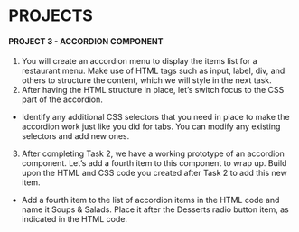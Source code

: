 # PROJECTS

#### PROJECT 3 - ACCORDION COMPONENT

1. You will create an accordion menu to display the items list for a restaurant menu. Make use of HTML tags such as input, label, div, and others to structure the content, which we will style in the next task.
2. After having the HTML structure in place, let’s switch focus to the CSS part of the accordion.
- Identify any additional CSS selectors that you need in place to make the accordion work just like you did for tabs. You can modify any existing selectors and add new ones.
3. After completing Task 2, we have a working prototype of an accordion component. Let’s add a fourth item to this component to wrap up. Build upon the HTML and CSS code you created after Task 2 to add this new item.
- Add a fourth item to the list of accordion items in the HTML code and name it Soups & Salads. Place it after the Desserts radio button item, as indicated in the HTML code.

